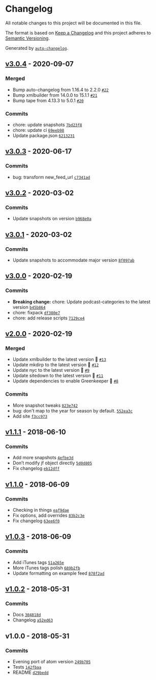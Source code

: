 # Changelog

All notable changes to this project will be documented in this file.

The format is based on [Keep a Changelog](https://keepachangelog.com/en/1.0.0/)
and this project adheres to [Semantic Versioning](https://semver.org/spec/v2.0.0.html).

Generated by [`auto-changelog`](https://github.com/CookPete/auto-changelog).

## [v3.0.4](https://github.com/bcomnes/jsonfeed-to-rss/compare/v3.0.3...v3.0.4) - 2020-09-07

### Merged

- Bump auto-changelog from 1.16.4 to 2.2.0 [`#22`](https://github.com/bcomnes/jsonfeed-to-rss/pull/22)
- Bump xmlbuilder from 14.0.0 to 15.1.1 [`#21`](https://github.com/bcomnes/jsonfeed-to-rss/pull/21)
- Bump tape from 4.13.3 to 5.0.1 [`#20`](https://github.com/bcomnes/jsonfeed-to-rss/pull/20)

### Commits

- chore: update snapshots [`7bd23f8`](https://github.com/bcomnes/jsonfeed-to-rss/commit/7bd23f8908ebea7a317f90567b95e1b7076735f6)
- chore: update ci [`69eeb98`](https://github.com/bcomnes/jsonfeed-to-rss/commit/69eeb981b902273f033af211173aec1c69c1332e)
- Update package.json [`6213231`](https://github.com/bcomnes/jsonfeed-to-rss/commit/62132312b48917609e1219be05b5f69fa27473a3)

## [v3.0.3](https://github.com/bcomnes/jsonfeed-to-rss/compare/v3.0.2...v3.0.3) - 2020-06-17

### Commits

- bug: transform new_feed_url [`c7341ad`](https://github.com/bcomnes/jsonfeed-to-rss/commit/c7341ad2f52ff0446e8baed0ca5b20e080be3d0a)

## [v3.0.2](https://github.com/bcomnes/jsonfeed-to-rss/compare/v3.0.1...v3.0.2) - 2020-03-02

### Commits

- Update snapshots on version [`b968e0a`](https://github.com/bcomnes/jsonfeed-to-rss/commit/b968e0ab5ebd9cce66fcaec25f0ef10f034afdbe)

## [v3.0.1](https://github.com/bcomnes/jsonfeed-to-rss/compare/v3.0.0...v3.0.1) - 2020-03-02

### Commits

- Update snapshots to accommodate major version [`8f097ab`](https://github.com/bcomnes/jsonfeed-to-rss/commit/8f097ab025e503eb5665a65bbfe00682c50c6593)

## [v3.0.0](https://github.com/bcomnes/jsonfeed-to-rss/compare/v2.0.0...v3.0.0) - 2020-02-19

### Commits

- **Breaking change:** chore: Update podcast-categories to the latest version [`b45b864`](https://github.com/bcomnes/jsonfeed-to-rss/commit/b45b8641fa2b47d076fbf982e52c5075d9693a02)
- chore: fixpack [`df380e7`](https://github.com/bcomnes/jsonfeed-to-rss/commit/df380e73280689e96280009981ed5fc1fec779b5)
- chore: add release scripts [`7129ce4`](https://github.com/bcomnes/jsonfeed-to-rss/commit/7129ce41567ccdde13588cc8c08cd57c37682a54)

## [v2.0.0](https://github.com/bcomnes/jsonfeed-to-rss/compare/v1.1.1...v2.0.0) - 2020-02-19

### Merged

- Update xmlbuilder to the latest version 🚀 [`#13`](https://github.com/bcomnes/jsonfeed-to-rss/pull/13)
- Update mkdirp to the latest version 🚀 [`#12`](https://github.com/bcomnes/jsonfeed-to-rss/pull/12)
- Update nyc to the latest version 🚀 [`#9`](https://github.com/bcomnes/jsonfeed-to-rss/pull/9)
- Update sitedown to the latest version 🚀 [`#11`](https://github.com/bcomnes/jsonfeed-to-rss/pull/11)
- Update dependencies to enable Greenkeeper 🌴 [`#8`](https://github.com/bcomnes/jsonfeed-to-rss/pull/8)

### Commits

- More snapshot tweaks [`823e742`](https://github.com/bcomnes/jsonfeed-to-rss/commit/823e74216d5c53925ffee1e063edbf2d00f7479c)
- bug: don't map to the year for season by default. [`552ea3c`](https://github.com/bcomnes/jsonfeed-to-rss/commit/552ea3c56066c7d14aac592e95cdec86a325a4a4)
- Add site [`f3cc973`](https://github.com/bcomnes/jsonfeed-to-rss/commit/f3cc973541c185fd8d1e92d5827fd429e918be6b)

## [v1.1.1](https://github.com/bcomnes/jsonfeed-to-rss/compare/v1.1.0...v1.1.1) - 2018-06-10

### Commits

- Add more snapshots  [`4efbe3d`](https://github.com/bcomnes/jsonfeed-to-rss/commit/4efbe3d14d4fc75c065b7ec227f07b21a483c1ea)
- Don’t modify jf object directly [`5d0d805`](https://github.com/bcomnes/jsonfeed-to-rss/commit/5d0d805e94507677990ca9c9b870ad49541f0529)
- Fix changelog  [`eb12dff`](https://github.com/bcomnes/jsonfeed-to-rss/commit/eb12dffb69f7a57d8daa22b380040ef5dc515fa0)

## [v1.1.0](https://github.com/bcomnes/jsonfeed-to-rss/compare/v1.0.3...v1.1.0) - 2018-06-09

### Commits

- Checking in things [`eaf9dae`](https://github.com/bcomnes/jsonfeed-to-rss/commit/eaf9daeb5850b10012992cd9776c84cf0b47bd5e)
- Fix options, add overrides  [`83b2c3e`](https://github.com/bcomnes/jsonfeed-to-rss/commit/83b2c3e1c341e6d5aad23f42f493a0fe8baf61c4)
- Fix changelog [`63ee6f0`](https://github.com/bcomnes/jsonfeed-to-rss/commit/63ee6f07779702d12e5b9651dcb44825549e05c9)

## [v1.0.3](https://github.com/bcomnes/jsonfeed-to-rss/compare/v1.0.2...v1.0.3) - 2018-06-09

### Commits

- Add iTunes tags [`51a265e`](https://github.com/bcomnes/jsonfeed-to-rss/commit/51a265e4adc04942c659dbce859497424dd90fed)
- More iTunes tags polish  [`689b2fb`](https://github.com/bcomnes/jsonfeed-to-rss/commit/689b2fb58068d171facb0dee51a8d9463fa6dfb5)
- Update formatting on example feed [`878f2ad`](https://github.com/bcomnes/jsonfeed-to-rss/commit/878f2ad395cded4737860aceb08bc90ea15197ea)

## [v1.0.2](https://github.com/bcomnes/jsonfeed-to-rss/compare/v1.0.0...v1.0.2) - 2018-05-31

### Commits

- Docs [`304818d`](https://github.com/bcomnes/jsonfeed-to-rss/commit/304818dfa40e520b581c010061ac394487ce5454)
- Changelog [`a52ed63`](https://github.com/bcomnes/jsonfeed-to-rss/commit/a52ed63ed990066667d264ab3c7923694077cce6)

## v1.0.0 - 2018-05-31

### Commits

- Evening port of atom version [`249b705`](https://github.com/bcomnes/jsonfeed-to-rss/commit/249b705c86c072564ec729e3b989c334d083ad86)
- Tests [`142fbaa`](https://github.com/bcomnes/jsonfeed-to-rss/commit/142fbaa01ad32ebc0a9ba809a7ab617dcc1c7df8)
- README [`d29bedd`](https://github.com/bcomnes/jsonfeed-to-rss/commit/d29bedd4ac125319577323dc9c1d899f6ce36f1d)
